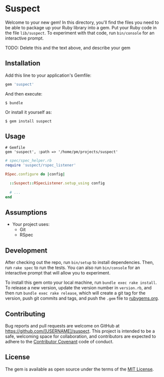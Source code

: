 # Suspect

Welcome to your new gem! In this directory, you'll find the files you need to be able to package up your Ruby library into a gem. Put your Ruby code in the file `lib/suspect`. To experiment with that code, run `bin/console` for an interactive prompt.

TODO: Delete this and the text above, and describe your gem

## Installation

Add this line to your application's Gemfile:

```ruby
gem 'suspect'
```

And then execute:

    $ bundle

Or install it yourself as:

    $ gem install suspect

## Usage

```
# Gemfile
gem 'suspect', :path => '/home/pm/projects/suspect'
```

```ruby
# spec/spec_helper.rb
require 'suspect/rspec_listener'

RSpec.configure do |config|

  ::Suspect::RSpecListener.setup_using config
  
  # ...
end  
```

## Assumptions

* Your project uses:
  * Git
  * RSpec

## Development

After checking out the repo, run `bin/setup` to install dependencies. Then, run `rake spec` to run the tests. You can also run `bin/console` for an interactive prompt that will allow you to experiment.

To install this gem onto your local machine, run `bundle exec rake install`. To release a new version, update the version number in `version.rb`, and then run `bundle exec rake release`, which will create a git tag for the version, push git commits and tags, and push the `.gem` file to [rubygems.org](https://rubygems.org).

## Contributing

Bug reports and pull requests are welcome on GitHub at https://github.com/[USERNAME]/suspect. This project is intended to be a safe, welcoming space for collaboration, and contributors are expected to adhere to the [Contributor Covenant](http://contributor-covenant.org) code of conduct.


## License

The gem is available as open source under the terms of the [MIT License](http://opensource.org/licenses/MIT).

